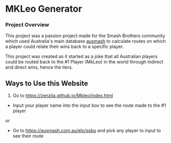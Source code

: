 # MKLeo Generator
### Project Overview
This project was a passion project made for the Smash Brothers community which used Australia's main database
[ausmash](https://ausmash.com.au/data) to calculate routes on which a player could relate their wins back to a specific player.

This project was created as it started as a joke that all Australian players could be routed back to the #1 Player (MkLeo) in the world through indirect and direct wins, hence the tiers. 

## Ways to Use this Website
1. Go to https://zenzlia.github.io/Mkleo/index.html

* Input your player name into the input box to see the route made to the #1 player

or

* Go to https://ausmash.com.au/elo/ssbu and pick any player to input to see their route
